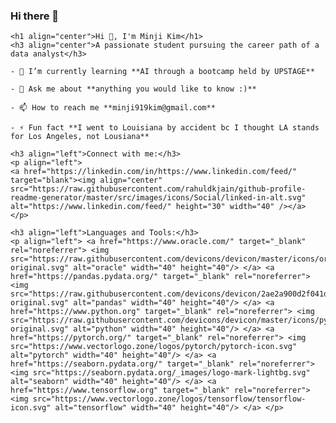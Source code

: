 ### Hi there 👋

```shell
<h1 align="center">Hi 👋, I'm Minji Kim</h1>
<h3 align="center">A passionate student pursuing the career path of a data analyst</h3>

- 🌱 I’m currently learning **AI through a bootcamp held by UPSTAGE**

- 💬 Ask me about **anything you would like to know :)**

- 📫 How to reach me **minji919kim@gmail.com**

- ⚡ Fun fact **I went to Louisiana by accident bc I thought LA stands for Los Angeles, not Lousiana**

<h3 align="left">Connect with me:</h3>
<p align="left">
<a href="https://linkedin.com/in/https://www.linkedin.com/feed/" target="blank"><img align="center" src="https://raw.githubusercontent.com/rahuldkjain/github-profile-readme-generator/master/src/images/icons/Social/linked-in-alt.svg" alt="https://www.linkedin.com/feed/" height="30" width="40" /></a>
</p>

<h3 align="left">Languages and Tools:</h3>
<p align="left"> <a href="https://www.oracle.com/" target="_blank" rel="noreferrer"> <img src="https://raw.githubusercontent.com/devicons/devicon/master/icons/oracle/oracle-original.svg" alt="oracle" width="40" height="40"/> </a> <a href="https://pandas.pydata.org/" target="_blank" rel="noreferrer"> <img src="https://raw.githubusercontent.com/devicons/devicon/2ae2a900d2f041da66e950e4d48052658d850630/icons/pandas/pandas-original.svg" alt="pandas" width="40" height="40"/> </a> <a href="https://www.python.org" target="_blank" rel="noreferrer"> <img src="https://raw.githubusercontent.com/devicons/devicon/master/icons/python/python-original.svg" alt="python" width="40" height="40"/> </a> <a href="https://pytorch.org/" target="_blank" rel="noreferrer"> <img src="https://www.vectorlogo.zone/logos/pytorch/pytorch-icon.svg" alt="pytorch" width="40" height="40"/> </a> <a href="https://seaborn.pydata.org/" target="_blank" rel="noreferrer"> <img src="https://seaborn.pydata.org/_images/logo-mark-lightbg.svg" alt="seaborn" width="40" height="40"/> </a> <a href="https://www.tensorflow.org" target="_blank" rel="noreferrer"> <img src="https://www.vectorlogo.zone/logos/tensorflow/tensorflow-icon.svg" alt="tensorflow" width="40" height="40"/> </a> </p>
```

<!--
**minji919kim/minji919kim** is a ✨ _special_ ✨ repository because its `README.md` (this file) appears on your GitHub profile.

Here are some ideas to get you started:

- 🔭 I’m currently looking for a job
- 🌱 I’m currently learning AI skills with UPSTAGE 
- 👯 I’m looking to collaborate on projects related to LLM
- 🤔 I’m looking for help with anything related to machine learning!
- 💬 Ask me about whatever you want to know
- 📫 How to reach me: email-minji919kim@gmail.com
- 😄 Pronouns: She/Her
- ⚡ Fun fact: I went to Louisiana by accident bc I thought LA stands for Los Angeles, not Lousiana
-->
